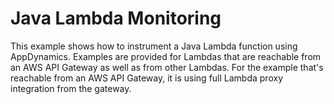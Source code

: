 # Java Lambda Monitoring

This example shows how to instrument a Java Lambda function using AppDynamics. Examples are provided for Lambdas that are reachable from an AWS API Gateway as well as from other Lambdas. For the example that's reachable from an AWS API Gateway, it is using full Lambda proxy integration from the gateway.
